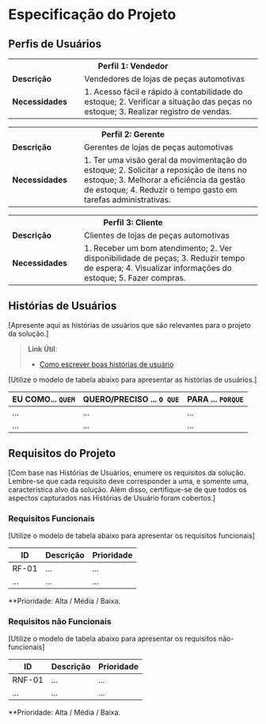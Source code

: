 # Especificação do Projeto

## Perfis de Usuários


<table>
<tbody>
<tr align=center>
<th colspan="2">Perfil 1: Vendedor </th>
</tr>
<tr>
<td width="150px"><b>Descrição</b></td>
<td width="600px">Vendedores de lojas de peças automotivas</td>
</tr>
<tr>
<td><b>Necessidades</b></td>
<td>1. Acesso fácil e rápido à contabilidade do estoque; 2.	Verificar a situação das peças no estoque; 3. Realizar registro de vendas.</td>
</tr>
</tbody>
</table>

<table>
<tbody>
<tr align=center>
<th colspan="2">Perfil 2: Gerente </th>
</tr>
<tr>
<td width="150px"><b>Descrição</b></td>
<td width="600px">Gerentes de lojas de peças automotivas</td>
</tr>
<tr>
<td><b>Necessidades</b></td>
<td>1. Ter uma visão geral da movimentação do estoque; 2. Solicitar a reposição de itens no estoque; 3. Melhorar a eficiência da gestão de estoque; 4. Reduzir o tempo gasto em tarefas administrativas.</td>
</tr>
</tbody>
</table>

<table>
<tbody>
<tr align=center>
<th colspan="2">Perfil 3: Cliente </th>
</tr>
<tr>
<td width="150px"><b>Descrição</b></td>
<td width="600px">Clientes de lojas de peças automotivas</td>
</tr>
<tr>
<td><b>Necessidades</b></td>
<td>1. Receber um bom atendimento; 2. Ver disponibilidade de peças; 3. Reduzir tempo de espera; 4. Visualizar informações do estoque; 5.	Fazer compras.</td>
</tr>
</tbody>
</table>



## Histórias de Usuários

[Apresente aqui as histórias de usuários que são relevantes para o projeto da solução.]

> **Link Útil**:
> - [Como escrever boas histórias de usuário](https://medium.com/vertice/como-escrever-boas-users-stories-hist%C3%B3rias-de-usu%C3%A1rios-b29c75043fac)

[Utilize o modelo de tabela abaixo para apresentar as histórias de usuários.]

|EU COMO... `QUEM`   | QUERO/PRECISO ... `O QUE` |PARA ... `PORQUE`                 |
|--------------------|---------------------------|----------------------------------|
| ...                | ...                       | ...                              |
| ...                | ...                       | ...                              |

## Requisitos do Projeto

[Com base nas Histórias de Usuários, enumere os requisitos da solução. Lembre-se que cada requisito deve corresponder a uma, e somente uma, característica alvo da solução. Além disso, certifique-se de que todos os aspectos capturados nas Histórias de Usuário foram cobertos.]

### Requisitos Funcionais

[Utilize o modelo de tabela abaixo para apresentar os requisitos funcionais]

|ID    | Descrição                | Prioridade |
|-------|---------------------------------|----|
| RF-01 |  ...                    | ...   | 
|  ...  |  ...                    | ...   |

**Prioridade: Alta / Média / Baixa. 

### Requisitos não Funcionais

[Utilize o modelo de tabela abaixo para apresentar os requisitos não-funcionais]

|ID      | Descrição               |Prioridade |
|--------|-------------------------|----|
| RNF-01 |  ...                    | ...   | 
| ...    |  ...                    | ...   | 

**Prioridade: Alta / Média / Baixa. 

